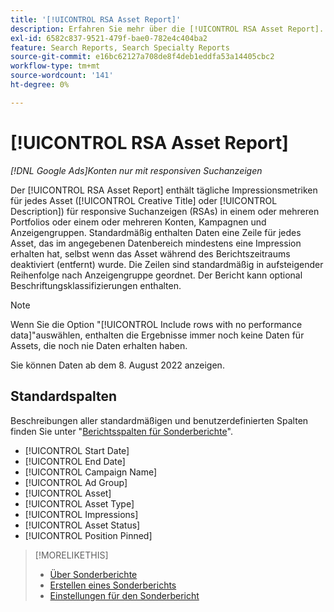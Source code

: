```yaml
---
title: '[!UICONTROL RSA Asset Report]'
description: Erfahren Sie mehr über die [!UICONTROL RSA Asset Report].
exl-id: 6582c837-9521-479f-bae0-782e4c404ba2
feature: Search Reports, Search Specialty Reports
source-git-commit: e16bc62127a708de8f4deb1eddfa53a14405cbc2
workflow-type: tm+mt
source-wordcount: '141'
ht-degree: 0%

---
```


# [!UICONTROL RSA Asset Report]

*[!DNL Google Ads]Konten nur mit responsiven Suchanzeigen*

Der [!UICONTROL RSA Asset Report] enthält tägliche Impressionsmetriken für jedes Asset ([!UICONTROL Creative Title] oder [!UICONTROL Description]) für responsive Suchanzeigen (RSAs) in einem oder mehreren Portfolios oder einem oder mehreren Konten, Kampagnen und Anzeigengruppen. Standardmäßig enthalten Daten eine Zeile für jedes Asset, das im angegebenen Datenbereich mindestens eine Impression erhalten hat, selbst wenn das Asset während des Berichtszeitraums deaktiviert (entfernt) wurde. Die Zeilen sind standardmäßig in aufsteigender Reihenfolge nach Anzeigengruppe geordnet. Der Bericht kann optional Beschriftungsklassifizierungen enthalten.

>[!NOTE]
>
>Wenn Sie die Option &quot;[!UICONTROL Include rows with no performance data]&quot;auswählen, enthalten die Ergebnisse immer noch keine Daten für Assets, die noch nie Daten erhalten haben.

Sie können Daten ab dem 8. August 2022 anzeigen.<!-- Later: You can view data for the previous 36 months. -->

## Standardspalten

Beschreibungen aller standardmäßigen und benutzerdefinierten Spalten finden Sie unter &quot;[Berichtsspalten für Sonderberichte](specialty-report-columns.md)&quot;.

* [!UICONTROL Start Date]
* [!UICONTROL End Date]
* [!UICONTROL Campaign Name]
* [!UICONTROL Ad Group]
* [!UICONTROL Asset]
* [!UICONTROL Asset Type]
* [!UICONTROL Impressions]
* [!UICONTROL Asset Status]
* [!UICONTROL Position Pinned]

>[!MORELIKETHIS]
>
>* [Über Sonderberichte](specialty-report-about.md)
>* [Erstellen eines Sonderberichts](specialty-report-generate.md)
>* [Einstellungen für den Sonderbericht](specialty-report-settings.md)
